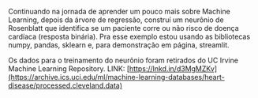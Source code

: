 Continuando na jornada de aprender um pouco mais sobre Machine Learning, depois da árvore de regressão, construí um neurônio de Rosenblatt que identifica se um paciente corre ou não risco de doença cardíaca (resposta binária).
Pra esse exemplo estou usando as bibliotecas numpy, pandas, sklearn e, para demonstração em página, streamlit.

Os dados para o treinamento do neurônio foram retirados do UC Irvine Machine Learning Repository. 
LINK: [https://lnkd.in/d3MgMZKv](https://archive.ics.uci.edu/ml/machine-learning-databases/heart-disease/processed.cleveland.data)
